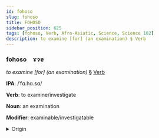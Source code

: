 ```yaml
---
id: fohoso
slug: fohoso
title: FOHOSO
sidebar_position: 625
tags: [fohoso, Verb, Afro-Asiatic, Science, Science 102]
description: to examine [for] (an examination) § Verb
---
```


### fohoso&emsp;<span kind="abugida">ɤɂɐ</span>

*to examine [for] (an examination)* **§** [Verb](../../tags/Verb)

**IPA**: /ˈfɑ.hɑ.sɑ/

**Verb**: to examine/investigate

**Noun**: an examination

**Modifier**: examinable/investigatable

<details>
    <summary>Origin</summary>
    Arabic فَحَصَ faḥaṣa /fa.ħa.sˤa/<br/>
    <em>Afro-Asiatic Language Family</em>
</details>